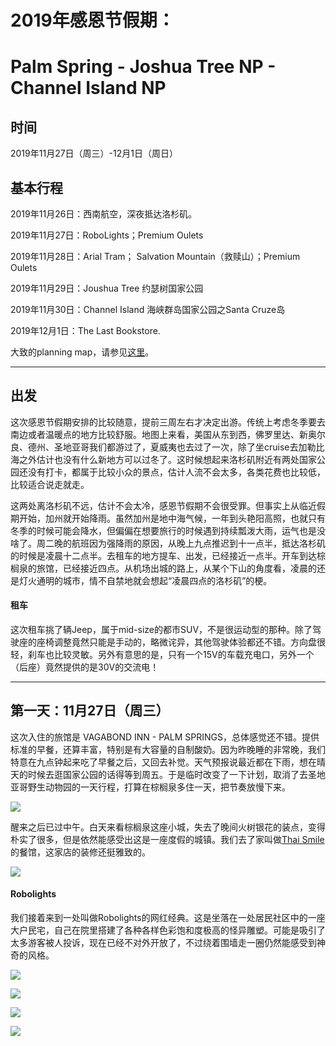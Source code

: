 2019年感恩节假期：
===================
Palm Spring - Joshua Tree NP - Channel Island NP
===================

时间
-------------
2019年11月27日（周三）-12月1日（周日）

基本行程
-------------
2019年11月26日：西南航空，深夜抵达洛杉矶。

2019年11月27日：RoboLights；Premium Oulets

2019年11月28日：Arial Tram； Salvation Mountain（救赎山）；Premium Oulets

2019年11月29日：Joushua Tree 约瑟树国家公园

2019年11月30日：Channel Island 海峡群岛国家公园之Santa Cruze岛

2019年12月1日：The Last Bookstore.

大致的planning map，请参见[这里](https://drive.google.com/open?id=1LhzF_qsol-exuMSc-Yzi-ntuF5hi7rBA&usp=sharing)。

----------
出发
-------------
这次感恩节假期安排的比较随意，提前三周左右才决定出游。传统上考虑冬季要去南边或者温暖点的地方比较舒服。地图上来看，美国从东到西，佛罗里达、新奥尔良、德州、圣地亚哥我们都游过了，夏威夷也去过了一次，除了坐cruise去加勒比海之外估计也没有什么新地方可以过冬了。这时候想起来洛杉矶附近有两处国家公园还没有打卡，都属于比较小众的景点，估计人流不会太多，各类花费也比较低，比较适合说走就走。

这两处离洛杉矶不远，估计不会太冷，感恩节假期不会很受罪。但事实上从临近假期开始，加州就开始降雨。虽然加州是地中海气候，一年到头艳阳高照，也就只有冬季的时候可能会降水，但偏偏在想要旅行的时候遇到持续瓢泼大雨，运气也是没啥了。周二晚的航班因为强降雨的原因，从晚上九点推迟到十一点半，抵达洛杉矶的时候是凌晨十二点半。去租车的地方提车、出发，已经接近一点半。开车到达棕榈泉的旅馆，已经接近四点。从机场出城的路上，从某个下山的角度看，凌晨的还是灯火通明的城市，情不自禁地就会想起“凌晨四点的洛杉矶”的梗。

#### 租车
这次租车挑了辆Jeep，属于mid-size的都市SUV，不是很运动型的那种。除了驾驶座的座椅调整竟然只能是手动的，略微诧异，其他驾驶体验都还不错。方向盘很轻，刹车也比较灵敏。另外有意思的是，只有一个15V的车载充电口，另外一个（后座）竟然提供的是30V的交流电！

----------
第一天：11月27日（周三）
-------------
这次入住的旅馆是 VAGABOND INN - PALM SPRINGS，总体感觉还不错。提供标准的早餐，还算丰富，特别是有大容量的自制酸奶。因为昨晚睡的非常晚，我们特意在九点钟起来吃了早餐之后，又回去补觉。天气预报说最近都在下雨，想在晴天的时候去逛国家公园的话得等到周五。于是临时改变了一下计划，取消了去圣地亚哥野生动物园的一天行程，打算在棕榈泉多住一天，把节奏放慢下来。

![](https://lh3.googleusercontent.com/R7q_A137rYGNQ_rmPTSUH0AIzPg9uRcLgo9JEfKyCnsoCzX86z70JDNHUST30zdX2zFbR7wkPWaBodzAJSWr9U6PwCjtsPagGIq38bK3EcTQyOSiD0bjVkiertr8001MApVPdQ4p8HPobRodWH2U_rQ_i93qIpTY1LHrCsPYKJT68po8ynyedzNG83GNGtdTpbQ26Cj5rTYh2u5SNH7v8UWSq-uu4XBeHiYilxotb5KQWAO_jhTjOfnrJXqu8PfjEHnJosqO3PNboah8CGS6xA_QpZFNofjUnmStKjYhjTGl8DzAJ5RandobgjcyCOKwLQAJLF4GSo30B1s6TseqzW5Qdzui36Yss6LO8t_Bhl6Z6I_YVGGvgqXitd53m2CG_W5EEXsOL6Z3Blz-ntTaxKD1doB4cDHbgy9mFv3Ovwu2czpYSG4F0mntDl_Jk8nDHjkOCOoGICVqaqej2laXX5l6_8YFvdr4Jo9vjqk9QVyvGten6RIbs-hffWs1fVPVb6P5z3wYn6BoK2ufBplq6yL2JjUN8oWHfA3o-2ETIjPKSEzKahFMGbLAcZhOgVVKjys41z_eChV5k-IYD4MFBMICpt2u60hnc2c9RhObGunISw95Z2SN_EUUZRf04Ft1-_unx-pMbvz0vdsvNFs1N8pRTbQBWaQgWuacF4HemyVBPqfMQ_9JWs5RqclsJVIdszlE0psYqT_J_WkssActd0rMbzZ83JhhaH0MD2ALWnUaxN8g=w600)

醒来之后已过中午。白天来看棕榈泉这座小城，失去了晚间火树银花的装点，变得朴实了很多，但是依然能感受出这是一座度假的城镇。我们去了家叫做[Thai Smile](https://www.yelp.com/biz/thai-smile-palm-springs-palm-springs-2)的餐馆，这家店的装修还挺雅致的。

![](https://lh3.googleusercontent.com/PCpyfBDM0HJ_UrESN0xL04zzZmgP8ud71zINptV3d7h_tzg8DM3J1rlC8dF8O_V-5bjPB76YjGLK6IZzHZRzujrevJ9sPolo_EwrQAl1bDMboDblWhsUPNx3TiQgJb90YADnt464OsjuSqLZKtGTHHJ881Vav2PBU0kwbd79gVNxf5IvnU1vhHolq9J7HaKdQDhpY4rxyhuJpIoHvVvWBrY7DHQX4jhhcWh8B3K74AwX-hH1T3b4Cmqptq2SlkwBeaFvciJxrbyIcnv68jYyQUpxwMBUiid9C4E9D_Mzl1Y1hgJmGonaA3__l7aIRlBILNECuAbWeIuxoQKkbUEAn9iNHGeSBJT7ZPZbzVTlSuC2rQjyokHucydNl7d6edM1okxDQ5iTK1UQwqoPiNQOQc3iczKiNwGIb_RMm_LnOpoFDLkx0ulAXWJKk8KkAvjj4MycyFC6sELts7atnUxNtbYKszsO82bGRm6VvCZz2oD3pRtT1QKXuGkp7Tz10NW_k1nz-HEcB0_dJd_gvNZ0jWFugJq2qpMxjYkrOBfU58GdNK9yAe-wXmwx-3OSGA3KvacvgEnGYqR1EV-v9gupSlGDFjiIZ8BhUHvAONkW1zCKLbzBoI6oAs60rae8cu99JtLaSs5FopK1tl_hmxqMbpRw0cI_U3W1EvTNcTqcxDh5FenyoRHJS-N7am-s4Qu-UA_xg9GDsw1WKjlsOhQl-kyyJbgl4b13_htz0FC2hI2Zq0gt=w600)

#### Robolights
我们接着来到一处叫做Robolights的网红经典。这是坐落在一处居民社区中的一座大户民宅，自己在院里搭建了各种各样色彩饱和度极高的怪异雕塑。可能是吸引了太多游客被人投诉，现在已经不对外开放了，不过绕着围墙走一圈仍然能感受到神奇的风格。

![](https://lh3.googleusercontent.com/A0ocge0hh2Y0yGscNMPznu36RlVEcNV1mnEOf236wsI3en-XfuubP-Cf70KJlQkh8Sp9Uot3WQ1jjADfDqhPJcGg0RVSFpxW2dDvQX8EuAg9dtxbjoOvUoB9yoeNYG6oA7ZSIZr_v5rhNmgHlmzN2GAs5mSyaFDJjCYypXHEJmLIfhGqDVnzmoq5mI8BvtnWREkPFrGRtFlUgAbFOwzzO54wPM1WS_FRJqlNq0A776cfvANMaf5c20vdq0gVL32dk6U9GRILUFjTKq7mThifmKodn6IExUbFKYNK0_yKo6b6AVxbpQ61r-0xDC5WuJaYphRv4jSFin6KAEULdfqyTftstdHFJBbp7L6T3mID6Xv6so3l-yriERfb3ZHDpIU7r7cdui7w7MaiG8Hpg20wpQdVQfx3tNUjcXSF0G0JuIRAjBjPYcn_f1FAMmlINPC7HaIe4rryj20pnGxS6Gq790Ld_d8_tfbbyzBPYmqRpBJPia4PJ3WpKt5prqFNWRKqp_HQZW5DzDrxAo09Lpl7GVrLroYDOO-mS8WvBjcTMRQVwzMd3f_CD17QVHfCaxZbzdKvSudIkAI3KstoSiaBxwBIno0qILnCZC9J71MIm7Kx2LBYZLl_5CIuBZT7eI9q8hR2JPpWesZON5GPSHP-ZgyTuOYDcUiLU5A-Kvb-sz0jzvkI-Pyq_YW7x6BmFMZ7KdBvBNz70rHjfpGnRQPYhu8klQpGI92G3gVxuepY7npa0P2J=w600)

![](https://lh3.googleusercontent.com/0WBxjz0k91EGBOzwJ5RunC8vE36mwZJwd6itxOnZ-v1tAgEcVkrXziVGP7UqJQpcCs8e73VjSu8FhzBNZvuJnZz3CgOlQZWlPXoa0hSvVZ7HXbjR-CXKUdjpkWuQkKcBxeBUXS2tzFxJKeD9uITOUbsb6apCMQRpqdKpdXNzCDE9r1HjQ259pEDXQOYd6oxfHvd9AcuRVZINSy_USgZJKGJA7EfIGYoSLowHT7YAEYlJVb0Jf-xEJw3Y6JZJP5bFdlsD_Q-Km01fTCt2nykKtkSJVbaejYvXtoMH3FEnD03BN9YBf3QShWJSI1rbKkcV5HGbEHsfaHH76wXWqR3p7lvU_Xm20GzXyZDGBcq3YMTKDS1ZMXoclVI2aD0kKG-kXck_T6D3G8vrPy9DODia4YZ8qxPqldWKDLbHISdxv8Zp2sb6Bqbl8Jd3PthnMUPHp_mYrlhexIAEktnE1FhbN1OUwTj4-8DdUfrb-su_UOnXJKsqaSbdvfLZMMcVZ4b84HQtpmTFyPdh_iqr32FFRooXdT6IBA2t7VJtqlrq26JBdq8uOXKYdiJ79KmLVLDjtyhSLQR1QJzYmoHiLtigQPbavXs_Z_R0sFPOkQO1n4nU4TSemkpYFjlWlQS0V-k9ZEq81do_F46CDwm8n38_zsyQ8xzjTg_4F_mNmDeAzvNwXbbcMfhgmiOefF4yOxAJuRhjBIHuDd7480ufrWiiFt96TcC9hSTCp1QRMXxjjKi9GEnb=w600)

![](https://lh3.googleusercontent.com/5P6rLvpitL91Jbjx_l-g7KMA0FqpL8zZmSLR0c3PZ7xFJmA_nWddKCcin-g9yzHwuBzwAdq60WL2CwElHjRfExGblHKqz2xaxcw4bVyRTWzeFZRYAFZX_kS38CE0WSoP8mKxRNpnrPkQ2WlZpTdQiXRIKB6OPzqc5R4p5-45hqhveaNXuAtlihWOaiMbXAFCGM_WFpIB0Kdu1XdD3ndEf6Q4HXIhG7txc5ejTkdBVtz_WEriAwAI16l1O7UGsuGY-HxM1cWge5Q3U7tllkGYMHBfMQA7Cn1EmC03sMiykC3Z8XnBCKycLLfzgi_bYEFtlegZra7u1qTVXBoBLiF5C4O0Rf0wJ1HqXxmfb4hkcgW-FTctvymyP3RyW4eonzgD6Gr9aHLTtJoWbx7asfmjYJd2cQYLrStkSb3jleNsLyTFkFSu7P5LOFawq8zpErjns59-74Esi1kiri_obCN0lAl9prkUkX34aWbzbhslNcCO1aWsZiTTcTSIoyURxhJqkjz0dA5za0vqHeNUaXqMI-Y6X52KksCnykTTAqgKNTg4sodX7RheQQJ6uosLhgrddqQZARsVVYGj9OEIU43p1eFX7mJIPLB9Qzr6-3rukFAPljHEgIeV0Ne0PqWaojp4TNW-aZSqR7n1HeOAv00GFD-pCNBrmwYnPeX5FUlyr7cZuS_vX19NWG7AsWD8j6ye6AIZRaTCHOcLLNnJOdKbGdZ9yNwWc_1kuS_YBPrhg8PPCFac=w600)

![](https://lh3.googleusercontent.com/dNDjjEl4WxsXLGO2YsKM6GZkHA9GLYNSO2t6GNQZVYJE9Fd9RmOz3TfziZ5fRZxEz3tj74BgccC34kFSJa31KYXEyhfgvlIaBFgrgXgmiqcuc5hyRvJ2_2pWLsBjGyPGPEHxTbZHiP2-EntWIFLE6lYTPj5TYdpQ5yQfqXmqUw6RjceXLYmFlQQRakKg0Lo7U18ktpeTbuyitvZ-C-EKWHeeQLxkrlqJflL8wGWQyzteo0SxFHo5dMyyEt7cw5BMuUm_vdc19YxLrqjyyan9LQWHWuhQ8Xlj-KoojJN_5-2xw6u-Kknrzbwmbb1lqQdieIeOuhu83XUKABni-mfkyf7hgV2CIxPrINMRC2heqxzciSWNPwGydeq62zfcf5ph401k-pmXawjkCbt1SY90FWar3IV9fk6t7N0p3hk3JDLfklYJVNwYY3HpXX_gocPH6F8Kf7b0vT2MvRM5-YoeuQgcGLKKVFWHiOw04DnFVC_GQJCwX2cbjoAkoTIEW1l1vqDvCWEB2Eg1Y_5NhiRq7U5AR9BlZtPl_QR-sURSX18lxcEB5Vw_daEDMTvx-RCKqBMZYoQfVwwzM44H6j9b0wHGgGUNAY_Pb7rNniJnewk8SKXJwo0_kbVCRzCyv7YEh3pBDPESFQin_fzz1D5lxQIBD1ch753T7Do-4ngbfEraMFpF7zL_cA9rsiL1jZ6EE0Q08bMMpe8cyWHF9Dd6qM06WEeNUJ8V2uZEjCTR4e8UzBVu=w600)


